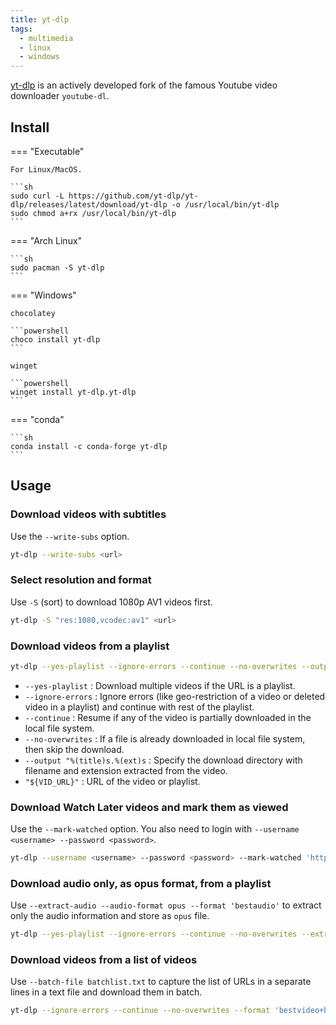 ```yaml
---
title: yt-dlp
tags:
  - multimedia
  - linux
  - windows
---
```


[yt-dlp](https://github.com/yt-dlp/yt-dlp) is an actively developed fork of the famous Youtube video downloader `youtube-dl`.

## Install

=== "Executable"

    For Linux/MacOS.

    ```sh
    sudo curl -L https://github.com/yt-dlp/yt-dlp/releases/latest/download/yt-dlp -o /usr/local/bin/yt-dlp
    sudo chmod a+rx /usr/local/bin/yt-dlp
    ```

=== "Arch Linux"

    ```sh
    sudo pacman -S yt-dlp
    ```

=== "Windows"

    chocolatey

    ```powershell
    choco install yt-dlp
    ```

    winget

    ```powershell
    winget install yt-dlp.yt-dlp
    ```

=== "conda"

    ```sh
    conda install -c conda-forge yt-dlp
    ```

## Usage

### Download videos with subtitles

Use the `--write-subs` option.

```sh
yt-dlp --write-subs <url>
```

### Select resolution and format

Use `-S` (sort) to download 1080p AV1 videos first.

```sh
yt-dlp -S "res:1080,vcodec:av1" <url>
```

### Download videos from a playlist

```sh
yt-dlp --yes-playlist --ignore-errors --continue --no-overwrites --output "%(title)s.%(ext)s" <playlist_url>
```

- `--yes-playlist` : Download multiple videos if the URL is a playlist.
- `--ignore-errors` : Ignore errors (like geo-restriction of a video or deleted video in a playlist) and continue with rest of the playlist.
- `--continue` : Resume if any of the video is partially downloaded in the local file system.
- `--no-overwrites` : If a file is already downloaded in local file system, then skip the download.
- `--output "%(title)s.%(ext)s` : Specify the download directory with filename and extension extracted from the video.
- `"${VID_URL}"` : URL of the video or playlist.

### Download Watch Later videos and mark them as viewed

Use the `--mark-watched` option. You also need to login with `--username <username> --password <password>`.

```sh
yt-dlp --username <username> --password <password> --mark-watched 'https://www.youtube.com/playlist?list=WL'
```

### Download audio only, as opus format, from a playlist

Use `--extract-audio --audio-format opus --format 'bestaudio'` to extract only the audio information and store as `opus` file.

```sh
yt-dlp --yes-playlist --ignore-errors --continue --no-overwrites --extract-audio --audio-format opus --format 'bestaudio' --output "%(title)s.%(ext)s" "${URL}"
```

### Download videos from a list of videos

Use `--batch-file batchlist.txt` to capture the list of URLs in a separate lines in a text file and download them in batch.

```sh
yt-dlp --ignore-errors --continue --no-overwrites --format 'bestvideo+bestaudio' --batch-file batchlist.txt --output "%(title)s.%(ext)s"
```
